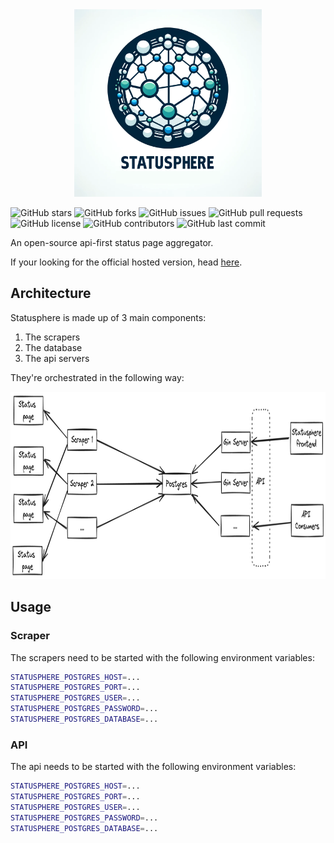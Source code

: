 <div align="center">
<img src="./docs/static/statusphere-white.png" width="300" height="300" alt="Statusphere logo">
</div>

![GitHub stars](https://img.shields.io/github/stars/metoro-io/statusphere?style=social)
![GitHub forks](https://img.shields.io/github/forks/metoro-io/statusphere?style=social)
![GitHub issues](https://img.shields.io/github/issues/metoro-io/statusphere)
![GitHub pull requests](https://img.shields.io/github/issues-pr/metoro-io/statusphere)
![GitHub license](https://img.shields.io/github/license/metoro-io/statusphere)
![GitHub contributors](https://img.shields.io/github/contributors/metoro-io/statusphere)
![GitHub last commit](https://img.shields.io/github/last-commit/metoro-io/statusphere)

An open-source api-first status page aggregator.

If your looking for the official hosted version, head [here](https://metoro.io/statusphere).

## Architecture

Statusphere is made up of 3 main components:

1. The scrapers
2. The database
3. The api servers

They're orchestrated in the following way:

<div align="center">
<img src="./docs/static/statusphere-architecture-white.png" height="300" alt="Statusphere logo">
</div>


## Usage

### Scraper

The scrapers need to be started with the following environment variables:

```bash
STATUSPHERE_POSTGRES_HOST=...
STATUSPHERE_POSTGRES_PORT=...
STATUSPHERE_POSTGRES_USER=...
STATUSPHERE_POSTGRES_PASSWORD=...
STATUSPHERE_POSTGRES_DATABASE=...
```

### API

The api needs to be started with the following environment variables:

```bash
STATUSPHERE_POSTGRES_HOST=...
STATUSPHERE_POSTGRES_PORT=...
STATUSPHERE_POSTGRES_USER=...
STATUSPHERE_POSTGRES_PASSWORD=...
STATUSPHERE_POSTGRES_DATABASE=...
```
